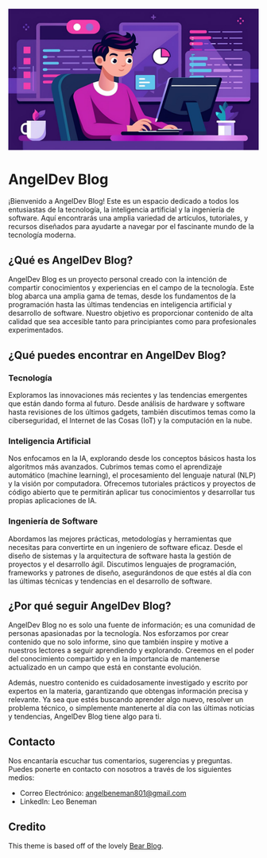 ![img](public/programacion.png)
# AngelDev Blog
¡Bienvenido a AngelDev Blog! Este es un espacio dedicado a todos los entusiastas de la tecnología, la inteligencia artificial y la ingeniería de software. Aquí encontrarás una amplia variedad de artículos, tutoriales, y recursos diseñados para ayudarte a navegar por el fascinante mundo de la tecnología moderna.

## ¿Qué es AngelDev Blog?
AngelDev Blog es un proyecto personal creado con la intención de compartir conocimientos y experiencias en el campo de la tecnología. Este blog abarca una amplia gama de temas, desde los fundamentos de la programación hasta las últimas tendencias en inteligencia artificial y desarrollo de software. Nuestro objetivo es proporcionar contenido de alta calidad que sea accesible tanto para principiantes como para profesionales experimentados.

## ¿Qué puedes encontrar en AngelDev Blog?
### Tecnología
Exploramos las innovaciones más recientes y las tendencias emergentes que están dando forma al futuro. Desde análisis de hardware y software hasta revisiones de los últimos gadgets, también discutimos temas como la ciberseguridad, el Internet de las Cosas (IoT) y la computación en la nube.

### Inteligencia Artificial
Nos enfocamos en la IA, explorando desde los conceptos básicos hasta los algoritmos más avanzados. Cubrimos temas como el aprendizaje automático (machine learning), el procesamiento del lenguaje natural (NLP) y la visión por computadora. Ofrecemos tutoriales prácticos y proyectos de código abierto que te permitirán aplicar tus conocimientos y desarrollar tus propias aplicaciones de IA.

### Ingeniería de Software
Abordamos las mejores prácticas, metodologías y herramientas que necesitas para convertirte en un ingeniero de software eficaz. Desde el diseño de sistemas y la arquitectura de software hasta la gestión de proyectos y el desarrollo ágil. Discutimos lenguajes de programación, frameworks y patrones de diseño, asegurándonos de que estés al día con las últimas técnicas y tendencias en el desarrollo de software.

## ¿Por qué seguir AngelDev Blog?
AngelDev Blog no es solo una fuente de información; es una comunidad de personas apasionadas por la tecnología. Nos esforzamos por crear contenido que no solo informe, sino que también inspire y motive a nuestros lectores a seguir aprendiendo y explorando. Creemos en el poder del conocimiento compartido y en la importancia de mantenerse actualizado en un campo que está en constante evolución.

Además, nuestro contenido es cuidadosamente investigado y escrito por expertos en la materia, garantizando que obtengas información precisa y relevante. Ya sea que estés buscando aprender algo nuevo, resolver un problema técnico, o simplemente mantenerte al día con las últimas noticias y tendencias, AngelDev Blog tiene algo para ti.

## Contacto
Nos encantaría escuchar tus comentarios, sugerencias y preguntas. Puedes ponerte en contacto con nosotros a través de los siguientes medios:
- Correo Electrónico: angelbeneman801@gmail.com
- LinkedIn: Leo Beneman

## Credito

This theme is based off of the lovely [Bear Blog](https://github.com/HermanMartinus/bearblog/).